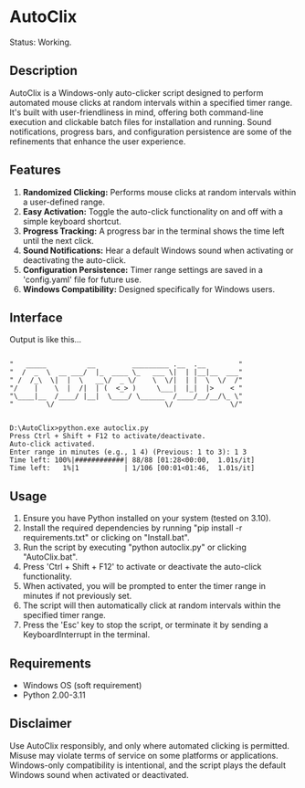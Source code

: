 # AutoClix
Status: Working.

## Description

AutoClix is a Windows-only auto-clicker script designed to perform automated mouse clicks at random intervals within a specified timer range. It's built with user-friendliness in mind, offering both command-line execution and clickable batch files for installation and running. Sound notifications, progress bars, and configuration persistence are some of the refinements that enhance the user experience.

## Features

1. **Randomized Clicking:** Performs mouse clicks at random intervals within a user-defined range.
2. **Easy Activation:** Toggle the auto-click functionality on and off with a simple keyboard shortcut.
3. **Progress Tracking:** A progress bar in the terminal shows the time left until the next click.
4. **Sound Notifications:** Hear a default Windows sound when activating or deactivating the auto-click.
5. **Configuration Persistence:** Timer range settings are saved in a 'config.yaml' file for future use.
6. **Windows Compatibility:** Designed specifically for Windows users.

## Interface

Output is like this...

```

"   _____          __         _________ .__  .__        "
"  /  _  \  __ ___/  |_  ____ \_   ___ \|  | |__|__  ___"
" /  /_\  \|  |  \   __\/  _ \/    \  \/|  | |  \  \/  /"
"/    |    \  |  /|  | (  <_> )     \___|  |_|  |>    < "
"\____|__  /____/ |__|  \____/ \______  /____/__/__/\_ \"
"        \/                           \/              \/"


D:\AutoClix>python.exe autoclix.py
Press Ctrl + Shift + F12 to activate/deactivate.
Auto-click activated.
Enter range in minutes (e.g., 1 4) (Previous: 1 to 3): 1 3
Time left: 100%|############| 88/88 [01:28<00:00,  1.01s/it]
Time left:   1%|1           | 1/106 [00:01<01:46,  1.01s/it]

```

## Usage

1. Ensure you have Python installed on your system (tested on 3.10).
2. Install the required dependencies by running "pip install -r requirements.txt" or clicking on "Install.bat".
3. Run the script by executing "python autoclix.py" or clicking "AutoClix.bat".
4. Press 'Ctrl + Shift + F12' to activate or deactivate the auto-click functionality.
5. When activated, you will be prompted to enter the timer range in minutes if not previously set.
6. The script will then automatically click at random intervals within the specified timer range.
7. Press the 'Esc' key to stop the script, or terminate it by sending a KeyboardInterrupt in the terminal.

## Requirements

- Windows OS (soft requirement)
- Python 2.00-3.11

## Disclaimer

Use AutoClix responsibly, and only where automated clicking is permitted. Misuse may violate terms of service on some platforms or applications. Windows-only compatibility is intentional, and the script plays the default Windows sound when activated or deactivated.
